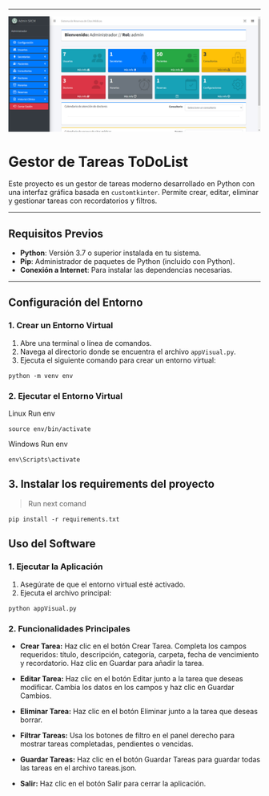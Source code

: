 ------------
![](https://github.com/elMauro2003/imagenes/blob/main/SRCM-image.jpg)

# Gestor de Tareas ToDoList

Este proyecto es un gestor de tareas moderno desarrollado en Python con una interfaz gráfica basada en `customtkinter`. Permite crear, editar, eliminar y gestionar tareas con recordatorios y filtros.

---

## Requisitos Previos

- **Python**: Versión 3.7 o superior instalada en tu sistema.
- **Pip**: Administrador de paquetes de Python (incluido con Python).
- **Conexión a Internet**: Para instalar las dependencias necesarias.

---

## Configuración del Entorno

### 1. Crear un Entorno Virtual
1. Abre una terminal o línea de comandos.
2. Navega al directorio donde se encuentra el archivo `appVisual.py`.
3. Ejecuta el siguiente comando para crear un entorno virtual:
```
python -m venv env
```

### 2. Ejecutar el Entorno Virtual
Linux Run env
```
source env/bin/activate
```

Windows Run env
```
env\Scripts\activate
```

## 3. Instalar los requirements del proyecto

>Run next comand 
```
pip install -r requirements.txt
```

## Uso del Software

### 1. Ejecutar la Aplicación
1. Asegúrate de que el entorno virtual esté activado.
2. Ejecuta el archivo principal:
```
python appVisual.py
```

### 2. Funcionalidades Principales

- **Crear Tarea:**
    Haz clic en el botón Crear Tarea.
    Completa los campos requeridos: título, descripción, categoría, carpeta, fecha de vencimiento y recordatorio.
    Haz clic en Guardar para añadir la tarea.

- **Editar Tarea:**
    Haz clic en el botón Editar junto a la tarea que deseas modificar.
    Cambia los datos en los campos y haz clic en Guardar Cambios.

- **Eliminar Tarea:**
    Haz clic en el botón Eliminar junto a la tarea que deseas borrar.

- **Filtrar Tareas:**
    Usa los botones de filtro en el panel derecho para mostrar tareas completadas, pendientes o vencidas.

- **Guardar Tareas:**
    Haz clic en el botón Guardar Tareas para guardar todas las tareas en el archivo tareas.json.
- **Salir:**
    Haz clic en el botón Salir para cerrar la aplicación.

